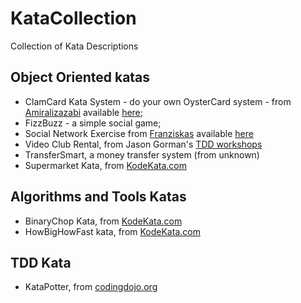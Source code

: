 # KataCollection
Collection of Kata Descriptions

## Object Oriented katas
- ClamCard Kata System - do your own OysterCard system - from [Amiralizazabi](https://github.com/amiralibazazi) available [here](https://gist.github.com/amiralibazazi/a9d57d40886604887d8e#file-clamcardkata-txt-L70);
- FizzBuzz - a simple social game;
- Social Network Exercise from [Franziskas](https://github.com/franziskas) available [here](https://github.com/franziskas/social-network-exercise)
- Video Club Rental, from Jason Gorman's [TDD workshops](http://www.codemanship.co.uk/)
- TransferSmart, a money transfer system (from unknown)
- Supermarket Kata, from [KodeKata.com](www.codekata.com)

## Algorithms and Tools Katas
- BinaryChop Kata, from [KodeKata.com](www.codekata.com)
- HowBigHowFast kata, from [KodeKata.com](www.codekata.com)

## TDD Kata
- KataPotter, from [codingdojo.org](http://codingdojo.org/)
